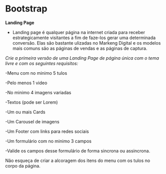 # Bootstrap

**Landing Page**
- Landing page é qualquer página na internet criada para receber estrategicamente visitantes a fim de faze-los gerar uma determinada conversão. Elas são bastante ulizadas no Markeng Digital e os modelos mais comuns são as páginas de vendas e as páginas de captura.

*Crie a primeira versão de uma Landing Page de página única com o tema livre e com os seguintes requisitos:* 

-Menu com no minimo 5 tulos 

-Pelo menos 1 video 

-No minimo 4 imagens variadas 

-Textos (pode ser Lorem) 

-Um ou mais Cards 

-Um Carousel de imagens 

-Um Footer com links para redes sociais 

-Um formulário com no minimo 3 campos

-Valide os campos desse formulário de forma sincrona ou assincrona.


Não esqueça de criar a alcoragem dos itens do menu com os tulos no corpo da página.

<!-- Tecnologias necessárias: 
HTML 
Bootstrap 
Java Script 
Se necessário ulize CSS, porém não exagere, tente achar a funcionalidade no próprio bootstrap!  -->
